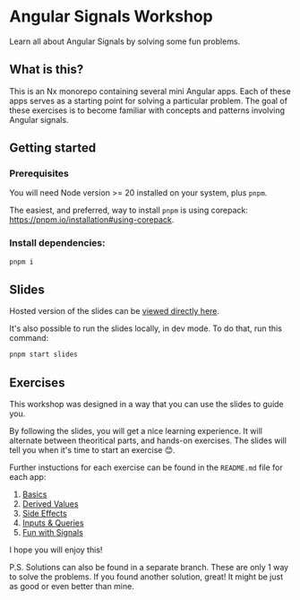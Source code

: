 # Angular Signals Workshop

Learn all about Angular Signals by solving some fun problems.

## What is this?

This is an Nx monorepo containing several mini Angular apps. Each of these apps serves as a starting point for solving a particular problem. The goal of these exercises is to become familiar with concepts and patterns involving Angular signals.

## Getting started

### Prerequisites

You will need Node version >= 20 installed on your system, plus `pnpm`.

The easiest, and preferred, way to install `pnpm` is using corepack: https://pnpm.io/installation#using-corepack.

### Install dependencies:

```bash
pnpm i
```

## Slides

Hosted version of the slides can be [viewed directly here](https://kfrederix.github.io/angular-signals-workshop/).

It's also possible to run the slides locally, in dev mode.
To do that, run this command:

```bash
pnpm start slides
```

## Exercises

This workshop was designed in a way that you can use the slides to guide you.

By following the slides, you will get a nice learning experience. It will alternate between theoritical parts, and hands-on exercises. The slides will tell you when it's time to start an exercise 😊.

Further instuctions for each exercise can be found in the `README.md` file for each app:

1. [Basics](./apps/01-basics/)
2. [Derived Values](./apps/02-derived-values/)
3. [Side Effects](./apps/03-side-effects/)
4. [Inputs & Queries](./apps/04-inputs-and-queries/)
5. [Fun with Signals](./apps/05-fun-with-signals/)


I hope you will enjoy this!

P.S. Solutions can also be found in a separate branch. These are only 1 way to solve the problems. If you found another solution, great! It might be just as good or even better than mine.
